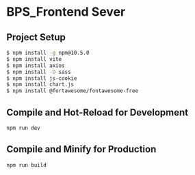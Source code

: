 # BPS_Frontend Sever


## Project Setup

```sh
$ npm install -g npm@10.5.0
$ npm install vite
$ npm install axios
$ npm install -D sass
$ npm install js-cookie
$ npm install chart.js
$ npm install @fortawesome/fontawesome-free

```
## Compile and Hot-Reload for Development

```sh
npm run dev
```

## Compile and Minify for Production

```sh
npm run build
```
